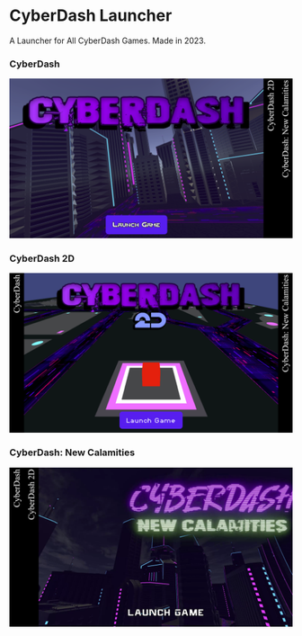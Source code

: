 # CyberDash Launcher
A Launcher for All CyberDash Games. Made in 2023.

### CyberDash
<img src="Images/CyberDash.png" alt="drawing" width="900"/>

### CyberDash 2D
<img src="Images/CyberDash2D.png" alt="drawing" width="900"/>

### CyberDash: New Calamities
<img src="Images/CyberDash2.png" alt="drawing" width="900"/>
